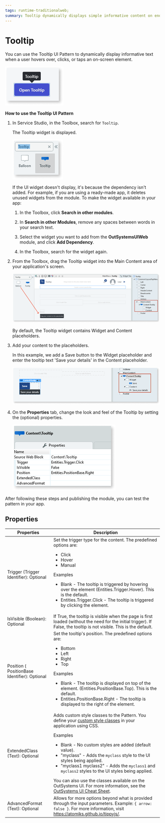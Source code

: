 ```yaml
---
tags: runtime-traditionalweb; 
summary: Tooltip dynamically displays simple informative content on end user interaction.
---
```


# Tooltip

You can use the Tooltip UI Pattern to dynamically display informative text when a user hovers over, clicks, or taps an on-screen element.

![](<images/tooltip-1.png>)

**How to use the Tooltip UI Pattern**

1. In Service Studio, in the Toolbox, search for `Tooltip`.
  
    The Tooltip widget is displayed.

    ![](<images/tooltip-2-ss.png>)

    If the UI widget doesn't display, it's because the dependency isn't added. For example, if you are using a ready-made app, it deletes unused widgets from the module. To make the widget available in your app:

    1. In the Toolbox, click **Search in other modules**.

    1. In **Search in other Modules**, remove any spaces between words in your search text.
    
    1. Select the widget you want to add from the **OutSystemsUIWeb** module, and click **Add Dependency**. 
    
    1. In the Toolbox, search for the widget again.

1. From the Toolbox, drag the Tooltip widget into the Main Content area of your application's screen.

    ![](<images/tooltip-3-ss.png>)

    By default, the Tooltip widget contains Widget and Content placeholders.

1. Add your content to the placeholders. 
    
    In this example, we add a Save button to the Widget placeholder and enter the tooltip text 'Save your details' in the Content placeholder.

    ![](<images/tooltip-4-ss.png>)

1. On the **Properties** tab, change the look and feel of the Tooltip by setting the (optional) properties.

    ![](<images/tooltip-5-ss.png>)

After following these steps and publishing the module, you can test the pattern in your app.

## Properties

| **Properties** |  **Description** |  
|---|---|
| Trigger (Trigger Identifier): Optional | Set the trigger type for the content. The predefined options are:<ul><li>Click</li><li>Hover</li><li>Manual</li></ul><p>Examples <ul><li>Blank - The tooltip is triggered by hovering over the element (Entities.Trigger.Hover). This is the default.</li><li>Entities.Trigger.Click - The tooltip is triggered by clicking the element.</li></ul></p> |
| IsVisible (Boolean): Optional | If True, the tooltip is visible when the page is first loaded (without the need for the initial trigger). If False, the tooltip is not visible. This is the default. |
| Position ( PositionBase Identifier): Optional | Set the tooltip's position. The predefined options are:<ul><li>Bottom</li><li>Left</li><li>Right</li><li>Top</li></ul><p>Examples <ul><li>Blank - The tooltip is displayed on top of the element. (Entities.PositionBase.Top). This is the default.</li><li>Entities.PositionBase.Right - The tooltip is displayed to the right of the element.</li></ul></p> |
| ExtendedClass (Text): Optional |  Adds custom style classes to the Pattern. You define your [custom style classes](../../../../../develop/ui/look-feel/css.md) in your application using CSS. <p>Examples <ul><li>Blank - No custom styles are added (default value).</li><li>"myclass" - Adds the ``myclass`` style to the UI styles being applied.</li><li>"myclass1 myclass2" - Adds the ``myclass1`` and ``myclass2`` styles to the UI styles being applied.</li></ul></p>You can also use the classes available on the OutSystems UI. For more information, see the [OutSystems UI Cheat Sheet](https://outsystemsui.outsystems.com/OutSystemsUIWebsite/CheatSheet).|
| AdvancedFormat (Text): Optional | Allows for more options beyond what is provided through the input parameters. Example: `{ arrow: false }`. For more information, visit <https://atomiks.github.io/tippyjs/>. |
